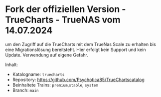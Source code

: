 # Fork der offiziellen Version - TrueCharts - TrueNAS vom 14.07.2024 
um den Zugriff auf die TrueCharts mit dem TrueNas Scale zu erhalten bis eine Migrationslösung bereitsteht.
Hier erfolgt kein Support und kein Update. Verwendung auf eigene Gefahr.

Inhalt:
- Katalogname: `truecharts`
- Repository: https://github.com/Psychotica85/TrueChartscatalog
- Beinhaltete Trains: `premium`,`stable`, `system`
- Branch: `main`
